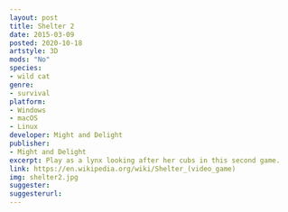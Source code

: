 ```yaml
---
layout: post
title: Shelter 2
date: 2015-03-09
posted: 2020-10-18
artstyle: 3D
mods: "No"
species: 
- wild cat
genre: 
- survival
platform:
- Windows
- macOS
- Linux
developer: Might and Delight
publisher:
- Might and Delight
excerpt: Play as a lynx looking after her cubs in this second game. 
link: https://en.wikipedia.org/wiki/Shelter_(video_game)
img: shelter2.jpg
suggester: 
suggesterurl:  
---
```


